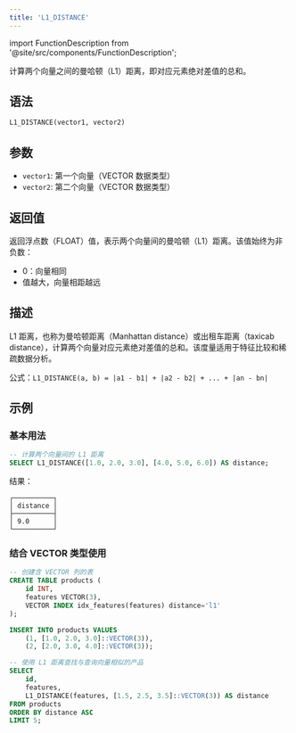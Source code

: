 ```yaml
---
title: 'L1_DISTANCE'
---
```


import FunctionDescription from '@site/src/components/FunctionDescription';

<FunctionDescription description="新增或更新于：v1.2.777"/>

计算两个向量之间的曼哈顿（L1）距离，即对应元素绝对差值的总和。

## 语法

```sql
L1_DISTANCE(vector1, vector2)
```

## 参数

- `vector1`: 第一个向量（VECTOR 数据类型）
- `vector2`: 第二个向量（VECTOR 数据类型）

## 返回值

返回浮点数（FLOAT）值，表示两个向量间的曼哈顿（L1）距离。该值始终为非负数：
- 0：向量相同
- 值越大，向量相距越远

## 描述

L1 距离，也称为曼哈顿距离（Manhattan distance）或出租车距离（taxicab distance），计算两个向量对应元素绝对差值的总和。该度量适用于特征比较和稀疏数据分析。

公式：`L1_DISTANCE(a, b) = |a1 - b1| + |a2 - b2| + ... + |an - bn|`

## 示例

### 基本用法

```sql
-- 计算两个向量间的 L1 距离
SELECT L1_DISTANCE([1.0, 2.0, 3.0], [4.0, 5.0, 6.0]) AS distance;
```

结果：
```
┌──────────┐
│ distance │
├──────────┤
│ 9.0      │
└──────────┘
```

### 结合 VECTOR 类型使用

```sql
-- 创建含 VECTOR 列的表
CREATE TABLE products (
    id INT,
    features VECTOR(3),
    VECTOR INDEX idx_features(features) distance='l1'
);

INSERT INTO products VALUES 
    (1, [1.0, 2.0, 3.0]::VECTOR(3)),
    (2, [2.0, 3.0, 4.0]::VECTOR(3));

-- 使用 L1 距离查找与查询向量相似的产品
SELECT 
    id,
    features,
    L1_DISTANCE(features, [1.5, 2.5, 3.5]::VECTOR(3)) AS distance
FROM products
ORDER BY distance ASC
LIMIT 5;
```